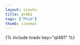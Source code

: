```yaml
--- 
layout: sieutv
title: qt481
tags: ["Phim"]
thumb: cinemax
---
```

{% include tvadv key="qt481" %} 
